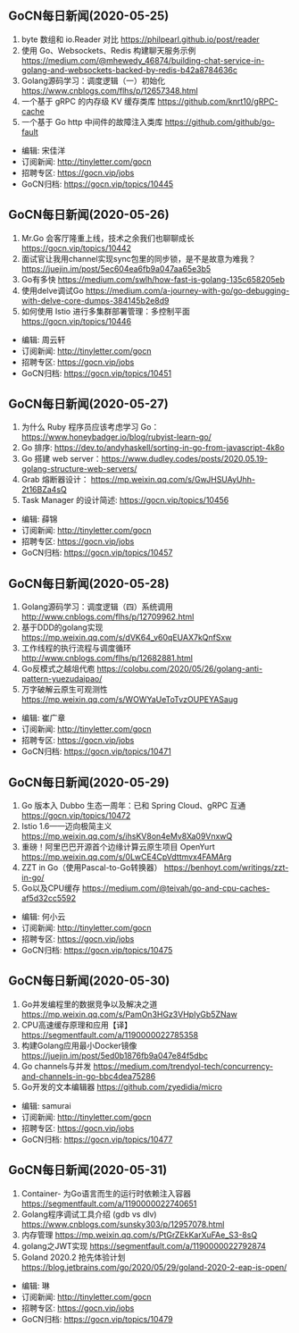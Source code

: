 ## GoCN每日新闻(2020-05-25)

1. byte 数组和 io.Reader 对比 https://philpearl.github.io/post/reader
2. 使用 Go、Websockets、Redis 构建聊天服务示例 https://medium.com/@mhewedy_46874/building-chat-service-in-golang-and-websockets-backed-by-redis-b42a8784636c
3. Golang源码学习：调度逻辑（一）初始化 https://www.cnblogs.com/flhs/p/12657348.html
4. 一个基于 gRPC 的内存级 KV 缓存类库 https://github.com/knrt10/gRPC-cache
5. 一个基于 Go http 中间件的故障注入类库 https://github.com/github/go-fault 

- 编辑: 宋佳洋  
- 订阅新闻: http://tinyletter.com/gocn 
- 招聘专区: https://gocn.vip/jobs  
- GoCN归档: https://gocn.vip/topics/10445

## GoCN每日新闻(2020-05-26)

1. Mr.Go 会客厅隆重上线，技术之余我们也聊聊成长 https://gocn.vip/topics/10442  
2. 面试官让我用channel实现sync包里的同步锁，是不是故意为难我？ https://juejin.im/post/5ec604ea6fb9a047aa65e3b5  
3. Go有多快 https://medium.com/swlh/how-fast-is-golang-135c658205eb  
4. 使用delve调试Go https://medium.com/a-journey-with-go/go-debugging-with-delve-core-dumps-384145b2e8d9  
5. 如何使用 Istio 进行多集群部署管理：多控制平面 https://gocn.vip/topics/10446  

- 编辑: 周云轩  
- 订阅新闻: http://tinyletter.com/gocn  
- 招聘专区: https://gocn.vip/jobs  
- GoCN归档: https://gocn.vip/topics/10451  

## GoCN每日新闻(2020-05-27)

1. 为什么 Ruby 程序员应该考虑学习 Go：https://www.honeybadger.io/blog/rubyist-learn-go/ 
2. Go 排序: https://dev.to/andyhaskell/sorting-in-go-from-javascript-4k8o 
3. Go 搭建 web server：https://www.dudley.codes/posts/2020.05.19-golang-structure-web-servers/ 
4. Grab 熔断器设计： https://mp.weixin.qq.com/s/GwJHSUAyUhh-2t16BZa4sQ 
5. Task Manager 的设计简述: https://gocn.vip/topics/10456

- 编辑: 薛锦
- 订阅新闻: http://tinyletter.com/gocn  
- 招聘专区: https://gocn.vip/jobs  
- GoCN归档: https://gocn.vip/topics/10457 


## GoCN每日新闻(2020-05-28)

1. Golang源码学习：调度逻辑（四）系统调用  http://www.cnblogs.com/flhs/p/12709962.html
2. 基于DDD的golang实现  https://mp.weixin.qq.com/s/dVK64_v60qEUAX7kQnfSxw
3. 工作线程的执行流程与调度循环  http://www.cnblogs.com/flhs/p/12682881.html
4. Go反模式之越俎代庖  https://colobu.com/2020/05/26/golang-anti-pattern-yuezudaipao/
5. 万字破解云原生可观测性 https://mp.weixin.qq.com/s/WOWYaUeToTvzOUPEYASaug

- 编辑: 崔广章
- 订阅新闻: http://tinyletter.com/gocn  
- 招聘专区: https://gocn.vip/jobs  
- GoCN归档: https://gocn.vip/topics/10471

## GoCN每日新闻(2020-05-29)

1. Go 版本入 Dubbo 生态一周年：已和 Spring Cloud、gRPC 互通 https://gocn.vip/topics/10472
2. Istio 1.6——迈向极简主义 https://mp.weixin.qq.com/s/ihsKV8on4eMv8Xa09VnxwQ
3. 重磅！阿里巴巴开源首个边缘计算云原生项目 OpenYurt https://mp.weixin.qq.com/s/0LwCE4CpVdttmvx4FAMArg
4. ZZT in Go（使用Pascal-to-Go转换器） https://benhoyt.com/writings/zzt-in-go/
5. Go以及CPU缓存  https://medium.com/@teivah/go-and-cpu-caches-af5d32cc5592

- 编辑: 何小云
- 订阅新闻: http://tinyletter.com/gocn  
- 招聘专区: https://gocn.vip/jobs  
- GoCN归档: https://gocn.vip/topics/10475

## GoCN每日新闻(2020-05-30)

1. Go并发编程里的数据竞争以及解决之道 https://mp.weixin.qq.com/s/PamOn3HGz3VHpIyGb5ZNaw
2. CPU高速缓存原理和应用【译】 https://segmentfault.com/a/1190000022785358
3. 构建Golang应用最小Docker镜像 https://juejin.im/post/5ed0b1876fb9a047e84f5dbc
4. Go channels与并发 https://medium.com/trendyol-tech/concurrency-and-channels-in-go-bbc4dea75286
5. Go开发的文本编辑器 https://github.com/zyedidia/micro

- 编辑: samurai
- 订阅新闻: http://tinyletter.com/gocn
- 招聘专区: https://gocn.vip/jobs
- GoCN归档: https://gocn.vip/topics/10477

## GoCN每日新闻(2020-05-31)

1. Container- 为Go语言而生的运行时依赖注入容器 https://segmentfault.com/a/1190000022740651
2. Golang程序调试工具介绍 (gdb vs dlv) https://www.cnblogs.com/sunsky303/p/12957078.html
3. 内存管理 https://mp.weixin.qq.com/s/PtGrZEkKarXuFAe_S3-8sQ
4. golang之JWT实现 https://segmentfault.com/a/1190000022792874
5. Goland 2020.2 抢先体验计划 https://blog.jetbrains.com/go/2020/05/29/goland-2020-2-eap-is-open/

- 编辑: 琳 
- 订阅新闻: http://tinyletter.com/gocn
- 招聘专区: https://gocn.vip/jobs
- GoCN归档: https://gocn.vip/topics/10479
